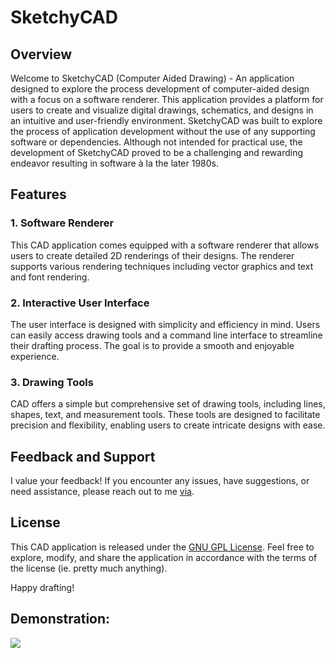 # SketchyCAD 

## Overview

Welcome to SketchyCAD (Computer Aided Drawing) - An application designed to explore the process development of computer-aided design with a focus on a software renderer. This application provides a platform for users to create and visualize digital drawings, schematics, and designs in an intuitive and user-friendly environment.  SketchyCAD was built to explore the process of application development without the use of any supporting software or dependencies.  Although not intended for practical use, the development of SketchyCAD proved to be a challenging and rewarding endeavor resulting in software à la the later 1980s.

## Features

### 1. Software Renderer

This CAD application comes equipped with a software renderer that allows users to create detailed 2D renderings of their designs. The renderer supports various rendering techniques including vector graphics and text and font rendering.

### 2. Interactive User Interface

The user interface is designed with simplicity and efficiency in mind. Users can easily access drawing tools and a command line interface to streamline their drafting process. The goal is to provide a smooth and enjoyable experience.

### 3. Drawing Tools

CAD offers a simple but comprehensive set of drawing tools, including lines, shapes, text, and measurement tools. These tools are designed to facilitate precision and flexibility, enabling users to create intricate designs with ease.

## Feedback and Support

I value your feedback! If you encounter any issues, have suggestions, or need assistance, please reach out to me [via](https://bryce-crichfield.github.io/).

## License

This CAD application is released under the [GNU GPL License](LICENSE.md). Feel free to explore, modify, and share the application in accordance with the terms of the license (ie. pretty much anything).

Happy drafting!

## Demonstration:
![](https://github.com/bryce-crichfield/computer-aided-drawing/blob/master/demo.gif)

